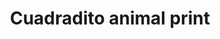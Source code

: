 ---
title: Cuadradito animal print
date: 
draft: false

# descripcion
description : Aros pasantes en plata 925 y strass. Traba con mariposita.

materials: Plata 925

color: 

dimensions: Largo 0,70 x 0,70 cm

code: 01-06-1106

type: "Aros"

categories: []

price: $1.660,00

price_eftvo: $1.410,00

# Images
# first image will be shown in the product page
images:
  # - image: "images/path_to_image"
  # La ubicacion de las imagenes es imagenes/Aros/Aros.Strass/01-06-1106-cuadradito-animal-print
  - image: "./images/aros/strass/01-06-1106-cuadradito-animal-print.jpg"
---